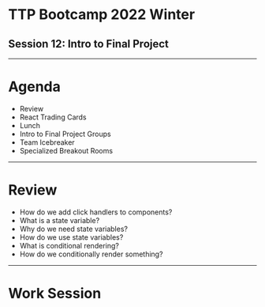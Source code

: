 # TTP Bootcamp 2022 Winter
## Session 12: Intro to Final Project

---

# Agenda

- Review
- React Trading Cards
- Lunch
- Intro to Final Project Groups
- Team Icebreaker
- Specialized Breakout Rooms

---

# Review

- How do we add click handlers to components?
- What is a state variable?
- Why do we need state variables?
- How do we use state variables?
- What is conditional rendering?
- How do we conditionally render something?

---

# Work Session
